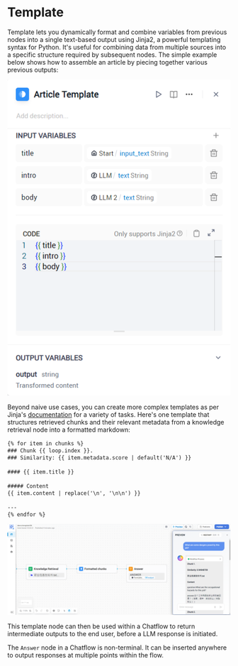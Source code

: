# Template

Template lets you dynamically format and combine variables from previous nodes into a single text-based output using Jinja2, a powerful templating syntax for Python. It's useful for combining data from multiple sources into a specific structure required by subsequent nodes. The simple example below shows how to assemble an article by piecing together various previous outputs:

![artcle_template](/Workflow/Node_Description/images/artcle_template.png)

Beyond naive use cases, you can create more complex templates as per Jinja's [documentation](https://jinja.palletsprojects.com/en/3.1.x/templates/) for a variety of tasks. Here's one template that structures retrieved chunks and their relevant metadata from a knowledge retrieval node into a formatted markdown:

```
{% for item in chunks %}
### Chunk {{ loop.index }}. 
### Similarity: {{ item.metadata.score | default('N/A') }}

#### {{ item.title }}

##### Content
{{ item.content | replace('\n', '\n\n') }}

---
{% endfor %}
```

![template_demo](/Workflow/Node_Description/images/template_demo.png)

This template node can then be used within a Chatflow to return intermediate outputs to the end user, before a LLM response is initiated.

The ```Answer``` node in a Chatflow is non-terminal. It can be inserted anywhere to output responses at multiple points within the flow.